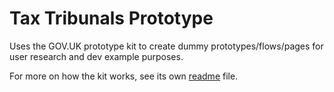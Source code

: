 # Tax Tribunals Prototype

Uses the GOV.UK prototype kit to create dummy prototypes/flows/pages for user research and dev example purposes.

For more on how the kit works, see its own [readme](govuk_prototype_kit_README.md) file.
